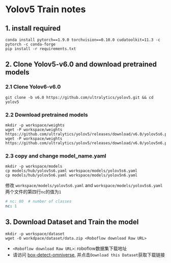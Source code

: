 # Yolov5 Train notes

## 1. install required
```shell
conda install pytorch==1.9.0 torchvision==0.10.0 cudatoolkit=11.3 -c pytorch -c conda-forge
pip install -r requirements.txt
```

## 2. Clone Yolov5-v6.0 and download pretrained models

### 2.1 Clone Yolov6-v6.0

```shell
git clone -b v6.0 https://github.com/ultralytics/yolov5.git && cd yolov5
```

### 2.2 Download pretrained models

```shell
mkdir -p workspace/weights
wget -P workspace/weights https://github.com/ultralytics/yolov5/releases/download/v6.0/yolov5s6.pt
wget -P workspace/weights https://github.com/ultralytics/yolov5/releases/download/v6.0/yolov5n6.pt
```

### 2.3 copy and change model_name.yaml

```shell
mkdir -p workspace/models
cp models/hub/yolov5s6.yaml workspace/models/yolov5s6.yaml
cp models/hub/yolov5n6.yaml workspace/models/yolov5n6.yaml
```

修改 `workspace/models/yolov5s6.yaml` and `workspace/models/yolov5s6.yaml`两个文件的第四行`nc`的值为`1`

```yaml
# nc: 80  # number of classes
nc: 1
```

## 3. Download Dataset and Train the model

```shell
mkdir -p workspace/dataset
wget -O workdpace/dataset/data.zip <Roboflow download Raw URL>
```

* `<Roboflow download Raw URL>`: roboflow数据集下载地址
* 请访问 [box-detect-omniverse](https://universe.roboflow.com/hackathon-8th/box-detect-omniverse), 并点击`Download this Dataset`获取下载链接

